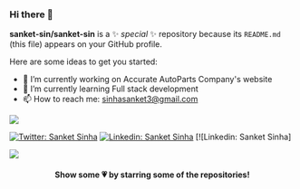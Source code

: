 ### Hi there 👋


**sanket-sin/sanket-sin** is a ✨ _special_ ✨ repository because its `README.md` (this file) appears on your GitHub profile.

Here are some ideas to get you started:

- 🔭 I’m currently working on Accurate AutoParts Company's website
- 🌱 I’m currently learning Full stack development
- 📫 How to reach me: sinhasanket3@gmail.com

<img src="https://github-readme-stats.vercel.app/api?username=sanket-sin&&show_icons=true&title_color=ffffff&icon_color=bb2acf&text_color=daf7dc&bg_color=151515">


 [![Twitter: Sanket Sinha](https://img.shields.io/twitter/follow/abkumar9677?style=social)](https://twitter.com/abkumar9677)
 [![Linkedin: Sanket Sinha](https://img.shields.io/badge/-abkumar-blue?style=flat-square&logo=Linkedin&logoColor=white&link=https://www.linkedin.com/in/abhishek-kumar-94b352188/)](https://www.linkedin.com/in/abhishek-kumar-94b352188/)
 [![Linkedin: Sanket Sinha]
 
<a href="https://github.com/sanket-sin">
  <img align="center" src="https://github-readme-stats.vercel.app/api/top-langs/?username=sanket-sin&theme=dark&hide_langs_below=1" />
</a>
<a href="https://github.com/sanket-sin">
</a>

<div align="center">

#### Show some 💗 by starring some of the repositories!

</div>
